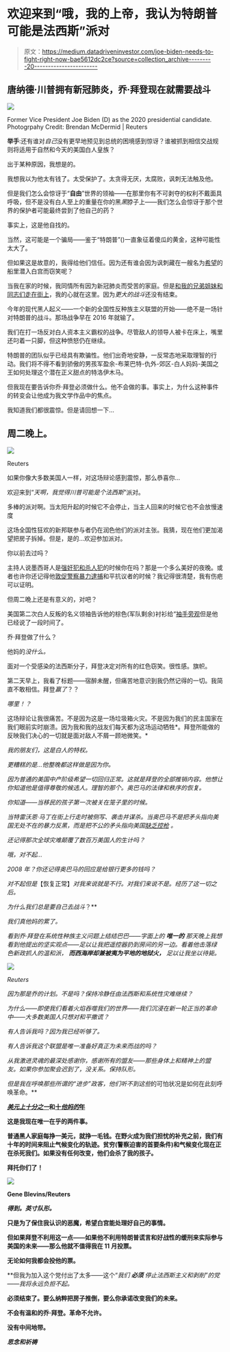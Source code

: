 # 欢迎来到“哦，我的上帝，我认为特朗普可能是法西斯”派对

> 原文：<https://medium.datadriveninvestor.com/joe-biden-needs-to-fight-right-now-bae5612dc2ce?source=collection_archive---------20----------------------->

## 唐纳德·川普拥有新冠肺炎，乔·拜登现在就需要战斗

![](img/eebef3a69b25f4fbaa1b8aff7eaaf098.png)

Former Vice President Joe Biden (D) as the 2020 presidential candidate. Photogrpahy Credit: Brendan McDermid | Reuters

**举手**:还有谁对*自己*没有更早地预见到总统的困境感到惊讶？谁被抓到相信交战规则将适用于自然和今天的美国白人皇族？

出于某种原因，我想是的。

我想我以为他太有钱了。太受保护了。太贪得无厌，太腐败，讽刺无法触及他。

但是我们怎么会惊讶于“**自由**”世界的领袖——在那里你有不可剥夺的权利不戴面具呼吸，但不是没有白人至上的重量在你的黑*黑*脖子上——我们怎么会惊讶于那个世界的保护者可能最终尝到了他自己的药？

事实上，这是他自找的。

当然，这可能是一个骗局——鉴于“特朗普”()一直象征着傻瓜的黄金，这种可能性太大了。

但如果这是故意的，我得给他们信任。因为还有谁会因为讽刺藏在一艘名为[希望](https://www.bbc.com/news/newsbeat-54387620?at_custom2=facebook_page&)的船里潜入白宫而窃笑呢？

当我在家的时候，我同情所有因为新冠肺炎而受苦的家庭。但是[和我的兄弟姐妹和同志们走在街上](https://medium.com/afrosapiophile/i-am-a-modern-black-revolutionary-and-i-am-good-trouble-7d910b355580)，我的心就在这里。因为*更大的战斗*还没有结束。

今年的现代黑人起义——一个新的全国性反种族主义联盟的开始——绝不是一场针对特朗普的战斗。那场战争早在 2016 年就输了。

我们在打一场反对白人资本主义霸权的战争。尽管敌人的领导人被卡在床上，嘴里还叼着一只脚，但这种愤怒仍在继续。

特朗普的团队似乎已经具有欺骗性。他们出奇地安静，一反常态地采取理智的行动。我们将不得不看到骄傲的男孩军盈余-布莱巴特-仇外-郊区-白人妈妈-美国之王如何处理这个潜在正义甜点的特洛伊木马。

但我现在要告诉你乔·拜登必须做什么。他不会做的事。事实上，为什么这种事件的转变会让他成为我文学作品中的焦点。

我知道我们都很震惊。但是请回想一下…

## 周二晚上。

![](img/e35081127b9fedc6ec6aea9932898b6b.png)

Reuters

如果你像大多数美国人一样，对这场辩论感到震惊，那么恭喜你...

欢迎来到“*天啊，我觉得川普可能是个法西斯*”派对。

多棒的派对啊。当太阳升起的时候它不会停止，当主人回来的时候它也不会放慢速度

这场全国性狂欢的新邦联参与者仍在润色他们的派对主张。我猜，现在他们更加渴望把房子拆掉。但是，是的…欢迎参加派对。

你以前去过吗？

主持人说墨西哥人是[强奸犯和杀人犯](https://www.nydailynews.com/news/politics/trump-outrageous-comments-mexicans-article-1.2773214)的时候你在吗？那是一个多么美好的夜晚。或者也许你还记得他[敦促警察暴力逮捕](https://edition.cnn.com/2020/06/01/politics/donald-trump-race-police/index.html)和平抗议者的时候？我记得很清楚，我有伤疤可以证明。

但周二晚上还是有意义的，对吧？

美国第二次白人反叛的名义领袖告诉他的棕色(军队剩余)衬衫给“[袖手旁观](https://medium.com/afrosapiophile/stand-back-and-stand-by-b99646bbf417)但是他已经说了一段时间了。

乔·拜登做了什么？

他妈的*没什么。*

面对一个受感染的法西斯分子，拜登决定对所有的红色窃笑。很性感。旗帜。

第二天早上，我看了标题——宿醉未醒，但痛苦地意识到我仍然记得的一切。我简直不敢相信。拜登*赢了*？？

*哪里！？*

这场辩论让我很痛苦。不是因为这是一场垃圾箱火灾。不是因为我们的民主国家在我们眼前实时崩溃。因为我和我的战友们每天都为这场运动牺牲*。拜登所能做的反映我们决心的一切就是面对敌人不屑一顾地微笑。*

*我的朋友们，这是白人的特权。*

*更糟糕的是…他整晚都这样做是因为你。*

*因为普通的美国中产阶级希望一切回归正常。这就是拜登的全部推销内容。他想让你知道他是值得尊敬的候选人。理智的那个。奥巴马的法律和秩序的恢复。*

*你知道——当移民的孩子第一次被关在笼子里的时候。*

*当特雷沃恩·马丁在街上行走时被侧写、袭击并谋杀。当奥巴马不是把矛头指向美国无处不在的暴力反黑，而是把不公的矛头指向美国[缺乏*控枪*](https://www.huffpost.com/entry/obama-george-zimmerman_n_3595631) *。**

*还记得那次全球灾难颠覆了数百万美国人的生计吗？*

*哦，对不起…*

*2008 年？你还记得奥巴马的回应是给银行更多的钱吗？*

*对不起但是*【恢复正常】*对我来说就是不行。对我们来说不是。经历了这一切之后。*

*为什么我们总是要自己去战斗*？**

*我们真他妈的累了。*

*看到乔·拜登在系统性种族主义问题上结结巴巴——字面上的 ***唯一的*** 那天晚上我想看到他提出的坚实观点——足以让我把遥控器扔到房间的另一边。看着他击落绿色新政抓人的温和派， ***而西海岸却兼被夷为平地的地狱火，*** 足以让我坐以待毙。*

*![](img/df51ed73c6de0489488fefefc34f8f02.png)*

*Reuters*

*因为那是乔的计划。不是吗？*保持冷静*任由法西斯和系统性灾难继续？*

*为什么——即使我们看着火焰吞噬我们的世界——我们沉浸在新一轮正当的革命中——大多数美国人只想对和平撒谎？*

*有人告诉我吗？因为我已经听够了。*

*有人告诉我这个联盟是唯一准备好真正为未来而战的吗？*

*从我激进灵魂的最深处感谢你，感谢所有的盟友——那些身体上和精神上的盟友。如果你参加聚会迟到了，没关系。保持队形。*

*但是我在呼唤那些所谓的“进步”政客，他们听不到这些*的可怕状况是如何在此刻呼唤革命。**

**[*美元上十分之一*](https://www.brookings.edu/blog/up-front/2020/02/27/examining-the-black-white-wealth-gap/)和[十*他妈的*年](https://www.washingtonpost.com/energy-environment/2018/10/08/world-has-only-years-get-climate-change-under-control-un-scientists-say/)**

**这是我现在唯一在乎的两件事。**

**普通黑人家庭每挣一美元，就挣一毛钱。在野火成为我们担忧的补充之前，我们有十年的时间来阻止气候变化的轨迹。贫穷(警察迫害的首要条件)和气候变化现在正在杀死我们。如果没有任何改变，他们会杀了我的孩子。**

**拜托你们了！**

**![](img/f3e9ffbe8a1735fce423d856a47fba28.png)**

**Gene Blevins/Reuters**

*****得到。英寸队形。*****

**只是为了保住我认识的恶魔，希望白宫能处理好自己的事情。**

**但如果拜登不利用这一点——如果他不利用特朗普谎言和好战性的缓刑来实际参与美国的未来——那么他就不值得我在 11 月投票。**

**无论如何我都会投他的票。**

**但我为加入这个党付出了太多——这个“*我们* ***必须*** *停止法西斯主义和剥削”*的党——我将永远负担不起。**

**必须结束了。要么纳粹把房子推倒，要么你承诺改变我们的未来。**

**不会有温和的乔·拜登。革命不允许。**

**没有中间地带。**

***思念和祈祷***